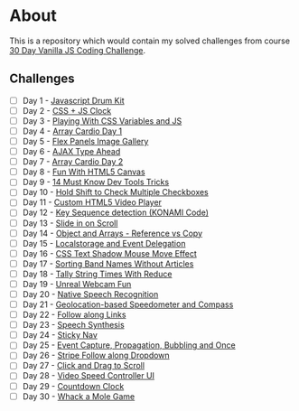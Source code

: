 # About

This is a repository which would contain my solved challenges from course [30 Day Vanilla JS Coding Challenge](https://javascript30.com/).

## Challenges

- [ ] Day 1 - [Javascript Drum Kit](https://augustobrit.github.io/js-30/javascript-drum-ki/index.htmlt)
- [ ] Day 2 - [CSS + JS Clock](https://augustobrit.github.io/js-30/css-js-clock/index.html)
- [ ] Day 3 - [Playing With CSS Variables and JS](https://augustobrit.github.io/js-30/playing-with-css-variables-js/index.html)
- [ ] Day 4 - [Array Cardio Day 1](https://augustobrit.github.io/js-30/array-cardio-day-one/index.html)
- [ ] Day 5 - [Flex Panels Image Gallery](https://augustobrit.github.io/js-30/flex-panels-image-gallery/index.html)
- [ ] Day 6 - [AJAX Type Ahead](https://augustobrit.github.io/js-30/ajax-type-ahead/index.html)
- [ ] Day 7 - [Array Cardio Day 2](https://augustobrit.github.io/js-30/array-cardio-day-two/index.html)
- [ ] Day 8 - [Fun With HTML5 Canvas](https://augustobrit.github.io/js-30/fun-with-html-canvas/index.html)
- [ ] Day 9 - [14 Must Know Dev Tools Tricks](https://augustobrit.github.io/js-30/must-know-dev-tricks/index.html)
- [ ] Day 10 - [Hold Shift to Check Multiple Checkboxes](https://augustobrit.github.io/js-30/holder-shift-checkboxes/index.html)
- [ ] Day 11 - [Custom HTML5 Video Player](https://augustobrit.github.io/js-30/custom-video-player/index.html)
- [ ] Day 12 - [Key Sequence detection (KONAMI Code)](https://augustobrit.github.io/js-30/konami-code/index.html)
- [ ] Day 13 - [Slide in on Scroll](https://augustobrit.github.io/js-30/slide-in-on-scroll/index.html)
- [ ] Day 14 - [Object and Arrays - Reference vs Copy](https://augustobrit.github.io/js-30/reference-vs-copy/index.html)
- [ ] Day 15 - [Localstorage and Event Delegation](https://augustobrit.github.io/js-30/localstorage-event-delegation/index.html)
- [ ] Day 16 - [CSS Text Shadow Mouse Move Effect](https://augustobrit.github.io/js-30/css-txt-shadow/index.html)
- [ ] Day 17 - [Sorting Band Names Without Articles](https://augustobrit.github.io/js-30/sorting-band-names/index.html)
- [ ] Day 18 - [Tally String Times With Reduce](https://augustobrit.github.io/js-30/tally-string-times/index.html)
- [ ] Day 19 - [Unreal Webcam Fun](https://augustobrit.github.io/js-30/unreal-webcam-fun/index.html)
- [ ] Day 20 - [Native Speech Recognition](https://augustobrit.github.io/js-30/native-speech-recog/index.html)
- [ ] Day 21 - [Geolocation-based Speedometer and Compass](https://augustobrit.github.io/js-30/geolocation-speedometer-compass/index.html)
- [ ] Day 22 - [Follow along Links](https://augustobrit.github.io/js-30/follow-along-links/index.html)
- [ ] Day 23 - [Speech Synthesis](https://augustobrit.github.io/js-30/speech-synth/index.html)
- [ ] Day 24 - [Sticky Nav](https://augustobrit.github.io/js-30/sticky-nav/index.html)
- [ ] Day 25 - [Event Capture, Propagation, Bubbling and Once](https://augustobrit.github.io/js-30/event-captura-propagation/index.html)
- [ ] Day 26 - [Stripe Follow along Dropdown](https://augustobrit.github.io/js-30/stripe-follow-along/index.html)
- [ ] Day 27 - [Click and Drag to Scroll](https://augustobrit.github.io/js-30/click-drag-scroll/index.html)
- [ ] Day 28 - [Video Speed Controller UI](https://augustobrit.github.io/js-30/video-speed-controller/index.html)
- [ ] Day 29 - [Countdown Clock](https://augustobrit.github.io/js-30/countdown-clock/index.html)
- [ ] Day 30 - [Whack a Mole Game](https://augustobrit.github.io/js-30/whack-mole-game/index.html)
